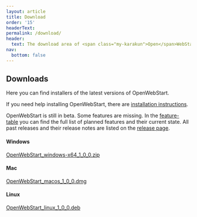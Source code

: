 ```yaml
---
layout: article
title: Download
order: '15'
headerText:
permalink: /download/
header:
  text: The download area of <span class="my-karakun">Open</span>WebStart
nav:
  bottom: false
---
```


## Downloads
Here you can find installers of the latest versions of <span class="text-highlight">Open<span>WebStart</span></span>.

If you need help installing <span class="text-highlight">Open<span>WebStart</span></span>, there are [installation instructions](/installation).


<span class="text-highlight">Open<span>WebStart</span></span> is still in beta.
Some features are missing.
In the [feature-table](/feature-table) you can find the full list of planned features and their current state.
All past releases and their release notes are listed on the [release page](https://github.com/karakun/OpenWebStart/releases).

#### Windows
[OpenWebStart_windows-x64_1_0_0.zip](https://github.com/karakun/OpenWebStart/releases/download/v1.0.0/OpenWebStart_windows-x64_1_0_0.zip)

#### Mac
[OpenWebStart_macos_1_0_0.dmg](https://github.com/karakun/OpenWebStart/releases/download/v1.0.0/OpenWebStart_macos_1_0_0.dmg)

#### Linux
[OpenWebStart_linux_1_0_0.deb](https://github.com/karakun/OpenWebStart/releases/download/v1.0.0/OpenWebStart_linux_1_0_0.deb)
